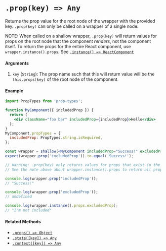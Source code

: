 # `.prop(key) => Any`

Returns the prop value for the root node of the wrapper with the provided key.
`.prop(key)` can only be called on a wrapper of a single node.

NOTE: When called on a shallow wrapper, `.prop(key)` will return values for
props on the root node that the component *renders*, not the component itself.
To return the props for the entire React component, use `wrapper.instance().props`.
See [`.instance() => ReactComponent`](instance.md)

#### Arguments

1. `key` (`String`): The prop name such that this will return value will be the `this.props[key]`
of the root node of the component.



#### Example


```jsx
import PropTypes from 'prop-types';

function MyComponent({ includedProp }) {
  return (
    <div className="foo bar" includedProp={includedProp}>Hello</div>
  );
}
MyComponent.propTypes = {
  includedProp: PropTypes.string.isRequired,
};

const wrapper = shallow(<MyComponent includedProp="Success!" excludedProp="I'm not included" />);
expect(wrapper.prop('includedProp')).to.equal('Success!');

// Warning: .prop(key) only returns values for props that exist in the root node.
// See the note above about wrapper.instance().props to return all props in the React component.

console.log(wrapper.prop('includedProp'));
// "Success!"

console.log(wrapper.prop('excludedProp'));
// undefined

console.log(wrapper.instance().props.excludedProp);
// "I'm not included"
```


#### Related Methods

- [`.props() => Object`](props.md)
- [`.state([key]) => Any`](state.md)
- [`.context([key]) => Any`](context.md)
